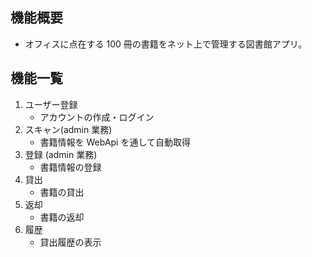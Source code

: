 ## 機能概要

- オフィスに点在する 100 冊の書籍をネット上で管理する図書館アプリ。

## 機能一覧

1. ユーザー登録
   - アカウントの作成・ログイン
2. スキャン(admin 業務)
   - 書籍情報を WebApi を通して自動取得
3. 登録 (admin 業務)
   - 書籍情報の登録
4. 貸出
   - 書籍の貸出
5. 返却
   - 書籍の返却
6. 履歴
   - 貸出履歴の表示
